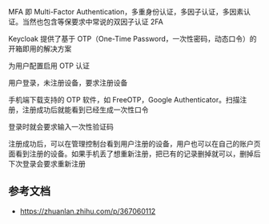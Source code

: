 MFA 即 Multi-Factor Authentication，多重身份认证，多因子认证，多因素认证。当然也包含等保要求中常说的双因子认证 2FA

Keycloak 提供了基于 OTP（One-Time Password，一次性密码，动态口令）的开箱即用的解决方案

为用户配置启用 OTP 认证

用户登录，未注册设备，要求注册设备

手机端下载支持的 OTP 软件，如 FreeOTP，Google Authenticator。扫描注册，注册成功后就能看到已经生成一次性口令

登录时就会要求输入一次性验证码

注册成功后，可以在管理控制台看到用户注册的设备，用户也可以在自己的账户页面看到注册的设备。如果手机丢了想重新注册，把已有的记录删掉就可以，删掉后下次登录会要求重新注册

## 参考文档

- <https://zhuanlan.zhihu.com/p/367060112>